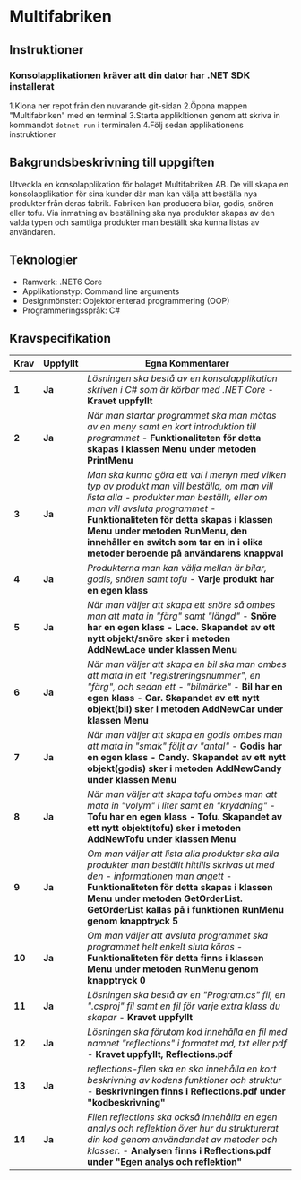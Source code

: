 # Multifabriken
## Instruktioner
### Konsolapplikationen kräver att din dator har .NET SDK installerat
1.Klona ner repot från den nuvarande git-sidan
2.Öppna mappen "Multifabriken" med en terminal
3.Starta applikltionen genom att skriva in kommandot `dotnet run` i terminalen
4.Följ sedan applikationens instruktioner

## Bakgrundsbeskrivning till uppgiften 
Utveckla en konsolapplikation för bolaget Multifabriken AB. De vill skapa en konsolapplikation för sina kunder där man kan välja att beställa nya produkter från deras fabrik. Fabriken kan producera bilar, godis, snören eller tofu. Via inmatning av beställning ska nya produkter skapas av den valda typen och samtliga produkter man beställt ska kunna listas av användaren.


## Teknologier
* Ramverk: .NET6 Core
* Applikationstyp: Command line arguments
* Designmönster: Objektorienterad programmering (OOP)
* Programmeringsspråk: C#


## Kravspecifikation
 |Krav|Uppfyllt|Egna Kommentarer|
 |---|---|---|
|**1**  |**Ja**| *Lösningen ska bestå av en konsolapplikation skriven i C# som är körbar med .NET Core* - **Kravet uppfyllt**|
|**2**  |**Ja**| *När man startar programmet ska man mötas av en meny samt en kort introduktion till programmet* - **Funktionaliteten för detta skapas i klassen Menu under metoden PrintMenu**|
|**3**  |**Ja**| *Man ska kunna göra ett val i menyn med vilken typ av produkt man vill beställa, om man vill lista alla  - produkter man beställt, eller om man vill avsluta programmet* - **Funktionaliteten för detta skapas i klassen Menu under metoden RunMenu, den innehåller en switch som tar en in i olika metoder beroende på användarens knappval**|
|**4**  |**Ja**| *Produkterna man kan välja mellan är bilar, godis, snören samt tofu* - **Varje produkt har en egen klass**|
|**5**  |**Ja**| *När man väljer att skapa ett snöre så ombes man att mata in "färg" samt "längd"* - **Snöre har en egen klass - Lace. Skapandet av ett nytt objekt/snöre sker i metoden AddNewLace under klassen Menu**|
|**6**  |**Ja**| *När man väljer att skapa en bil ska man ombes att mata in ett "registreringsnummer", en "färg", och sedan ett  - "bilmärke"* - **Bil har en egen klass - Car. Skapandet av ett nytt objekt(bil) sker i metoden AddNewCar under klassen Menu**|
|**7**  |**Ja**| *När man väljer att skapa en godis ombes man att mata in "smak" följt av "antal"* - **Godis har en egen klass - Candy. Skapandet av ett nytt objekt(godis) sker i metoden AddNewCandy under klassen Menu**|
|**8**  |**Ja**| *När man väljer att skapa tofu ombes man att mata in "volym" i liter samt en "kryddning"*  - **Tofu har en egen klass - Tofu. Skapandet av ett nytt objekt(tofu) sker i metoden AddNewTofu under klassen Menu**|
|**9**  |**Ja**| *Om man väljer att lista alla produkter ska alla produkter man beställt hittills skrivas ut med den  - informationen man angett* - **Funktionaliteten för detta skapas i klassen Menu under metoden GetOrderList. GetOrderList kallas på i funktionen RunMenu genom knapptryck 5**|
|**10** |**Ja**| *Om man väljer att avsluta programmet ska programmet helt enkelt sluta köras* - **Funktionaliteten för detta finns i klassen Menu under metoden RunMenu genom knapptryck 0**|
|**11** |**Ja**| *Lösningen ska bestå av en "Program.cs" fil, en ".csproj" fil samt en fil för varje extra klass du skapar* - **Kravet uppfyllt**|
|**12** |**Ja**| *Lösningen ska förutom kod innehålla en fil med namnet "reflections" i formatet md, txt eller pdf* - **Kravet uppfyllt, Reflections.pdf**|
|**13** |**Ja**| *reflections-filen ska en ska innehålla en kort beskrivning av kodens funktioner och struktur* - **Beskrivningen finns i Reflections.pdf under "kodbeskrivning"**|
|**14** |**Ja**| *Filen reflections ska också innehålla en egen analys och reflektion över hur du strukturerat din kod genom användandet av metoder och klasser.* - **Analysen finns i Reflections.pdf under "Egen analys och reflektion"**|
